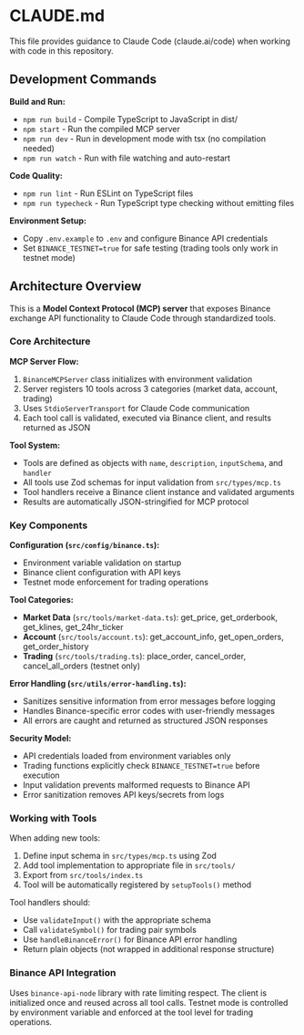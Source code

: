 # CLAUDE.md

This file provides guidance to Claude Code (claude.ai/code) when working with code in this repository.

## Development Commands

**Build and Run:**
- `npm run build` - Compile TypeScript to JavaScript in dist/
- `npm start` - Run the compiled MCP server
- `npm run dev` - Run in development mode with tsx (no compilation needed)
- `npm run watch` - Run with file watching and auto-restart

**Code Quality:**
- `npm run lint` - Run ESLint on TypeScript files
- `npm run typecheck` - Run TypeScript type checking without emitting files

**Environment Setup:**
- Copy `.env.example` to `.env` and configure Binance API credentials
- Set `BINANCE_TESTNET=true` for safe testing (trading tools only work in testnet mode)

## Architecture Overview

This is a **Model Context Protocol (MCP) server** that exposes Binance exchange API functionality to Claude Code through standardized tools.

### Core Architecture

**MCP Server Flow:**
1. `BinanceMCPServer` class initializes with environment validation
2. Server registers 10 tools across 3 categories (market data, account, trading)
3. Uses `StdioServerTransport` for Claude Code communication
4. Each tool call is validated, executed via Binance client, and results returned as JSON

**Tool System:**
- Tools are defined as objects with `name`, `description`, `inputSchema`, and `handler`
- All tools use Zod schemas for input validation from `src/types/mcp.ts`
- Tool handlers receive a Binance client instance and validated arguments
- Results are automatically JSON-stringified for MCP protocol

### Key Components

**Configuration (`src/config/binance.ts`):**
- Environment variable validation on startup
- Binance client configuration with API keys
- Testnet mode enforcement for trading operations

**Tool Categories:**
- **Market Data** (`src/tools/market-data.ts`): get_price, get_orderbook, get_klines, get_24hr_ticker
- **Account** (`src/tools/account.ts`): get_account_info, get_open_orders, get_order_history  
- **Trading** (`src/tools/trading.ts`): place_order, cancel_order, cancel_all_orders (testnet only)

**Error Handling (`src/utils/error-handling.ts`):**
- Sanitizes sensitive information from error messages before logging
- Handles Binance-specific error codes with user-friendly messages
- All errors are caught and returned as structured JSON responses

**Security Model:**
- API credentials loaded from environment variables only
- Trading functions explicitly check `BINANCE_TESTNET=true` before execution
- Input validation prevents malformed requests to Binance API
- Error sanitization removes API keys/secrets from logs

### Working with Tools

When adding new tools:
1. Define input schema in `src/types/mcp.ts` using Zod
2. Add tool implementation to appropriate file in `src/tools/`
3. Export from `src/tools/index.ts`
4. Tool will be automatically registered by `setupTools()` method

Tool handlers should:
- Use `validateInput()` with the appropriate schema
- Call `validateSymbol()` for trading pair symbols
- Use `handleBinanceError()` for Binance API error handling
- Return plain objects (not wrapped in additional response structure)

### Binance API Integration

Uses `binance-api-node` library with rate limiting respect. The client is initialized once and reused across all tool calls. Testnet mode is controlled by environment variable and enforced at the tool level for trading operations.
